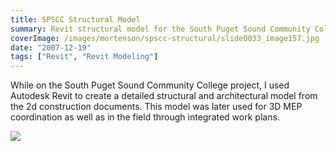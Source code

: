 ```yaml
---
title: SPSCC Structural Model
summary: Revit structural model for the South Puget Sound Community College project
coverImage: /images/mortenson/spscc-structural/slide0033_image157.jpg
date: "2007-12-19"
tags: ["Revit", "Revit Modeling"]
---
```


While on the South Puget Sound Community College project, I used Autodesk Revit to create a detailed structural and architectural model from the 2d construction documents. This model was later used for 3D MEP coordination as well as in the field through integrated work plans.

![](/images/mortenson/spscc-structural/slide0033_image159.jpg)
